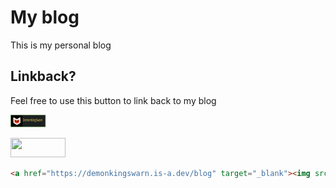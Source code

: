 # My blog

This is my personal blog

## Linkback?

Feel free to use this button to link back to my blog

[![Web Button](https://github.com/demonkingswarn/blog/blob/master/assets/static/web-button.svg)](https://demonkingswarn.is-a.dev/blog)

<a href="https://demonkingswarn.is-a.dev/blog" target="_blank"><img src="github.com/demonkingswarn/blog/blob/master/assets/static/web-button.png" width="88" height="31"></a>

```html
<a href="https://demonkingswarn.is-a.dev/blog" target="_blank"><img src="github.com/demonkingswarn/blog/blob/master/assets/static/web-button.png" width="88" height="31"></a>
```
